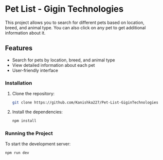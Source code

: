# Pet List - Gigin Technologies

This project allows you to search for different pets based on location, breed, and animal type. You can also click on any pet to get additional information about it.

## Features

- Search for pets by location, breed, and animal type
- View detailed information about each pet
- User-friendly interface

### Installation

1. Clone the repository:

    ```bash
    git clone https://github.com/Kanishka227/Pet-List-GiginTechnologies.git
    ```

2. Install the dependencies:

    ```bash
    npm install
    ```

### Running the Project

To start the development server:

```bash
npm run dev

